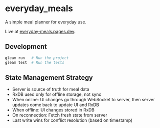 # everyday_meals

A simple meal planner for everyday use.

Live at [everyday-meals.pages.dev](https://everyday-meals.pages.dev/).

## Development

```sh
gleam run   # Run the project
gleam test  # Run the tests
```

## State Management Strategy

- Server is source of truth for meal data
- RxDB used only for offline storage, not sync
- When online: UI changes go through WebSocket to server, then server updates come back to update UI and RxDB
- When offline: UI changes stored in RxDB
- On reconnection: Fetch fresh state from server
- Last write wins for conflict resolution (based on timestamp)
